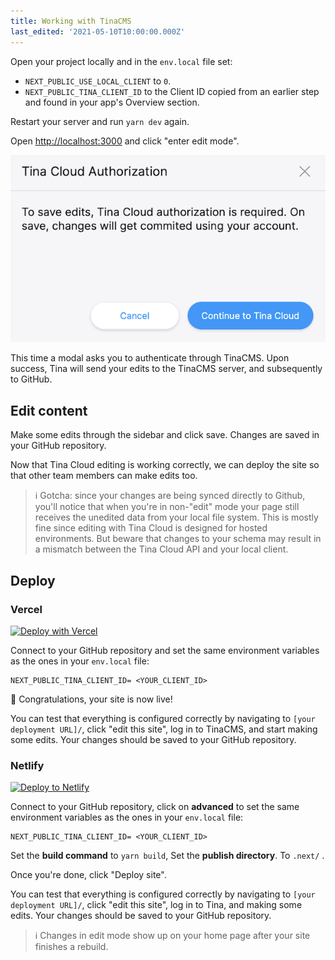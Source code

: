 ```yaml
---
title: Working with TinaCMS
last_edited: '2021-05-10T10:00:00.000Z'
---
```


Open your project locally and in the `env.local` file set:

- `NEXT_PUBLIC_USE_LOCAL_CLIENT` to `0`.
- `NEXT_PUBLIC_TINA_CLIENT_ID` to the Client ID copied from an earlier step and found in your app's Overview section.

Restart your server and run `yarn dev` again.

Open <a href="http://localhost:3000/" target="_blank">http://localhost:3000</a> and click "enter edit mode".

![](https://raw.githubusercontent.com/tinacms/tina-cloud-starter/main/public/uploads/tina-cloud-authorization.png)

This time a modal asks you to authenticate through TinaCMS. Upon success, Tina will send your edits to the TinaCMS server, and subsequently to GitHub.

## Edit content

Make some edits through the sidebar and click save.
Changes are saved in your GitHub repository.

Now that Tina Cloud editing is working correctly, we can deploy the site so that other team members can make edits too.

> ℹ️ Gotcha: since your changes are being synced directly to Github, you'll notice that when you're in non-"edit" mode your page still receives the unedited data from your local file system. This is mostly fine since editing with Tina Cloud is designed for hosted environments. But beware that changes to your schema may result in a mismatch between the Tina Cloud API and your local client.

## Deploy

### Vercel

[![Deploy with Vercel](https://vercel.com/button)](https://vercel.com/new/)

Connect to your GitHub repository and set the same environment variables as the ones in your `env.local` file:

```
NEXT_PUBLIC_TINA_CLIENT_ID= <YOUR_CLIENT_ID>
```

🎉 Congratulations, your site is now live!

You can test that everything is configured correctly by navigating to `[your deployment URL]/`, click "edit this site",
log in to TinaCMS, and start making some edits. Your changes should be saved to your GitHub repository.

### Netlify

[![Deploy to Netlify](https://www.netlify.com/img/deploy/button.svg)](https://app.netlify.com/start/)

Connect to your GitHub repository, click on **advanced** to set the same environment variables as the ones in your `env.local` file:

```
NEXT_PUBLIC_TINA_CLIENT_ID= <YOUR_CLIENT_ID>
```

Set the **build command** to `yarn build`,
Set the **publish directory**. To `.next/` .

Once you're done, click "Deploy site".

You can test that everything is configured correctly by navigating to `[your deployment URL]/`, click "edit this site",
log in to Tina, and making some edits. Your changes should be saved to your GitHub repository.

> ℹ️ Changes in edit mode show up on your home page after your site finishes a rebuild.
